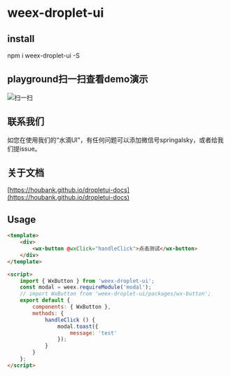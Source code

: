 # weex-droplet-ui

## install
npm i weex-droplet-ui -S

## playground扫一扫查看demo演示
![扫一扫](https://www.houbank.com/weex/hulu/images/weex-droplet-ui-url.png)

## 联系我们
如您在使用我们的“水滴UI”，有任何问题可以添加微信号springalsky，或者给我们提issue。

## 关于文档
[https://houbank.github.io/dropletui-docs](https://houbank.github.io/dropletui-docs)

## Usage
  
```html
<template>
    <div>
        <wx-button @wxClick="handleClick">点击测试</wx-button>
    </div>
</template>

<script>
    import { WxButton } from 'weex-droplet-ui';
    const modal = weex.requireModule('modal');
    // import WxButton from 'weex-droplet-ui/packages/wx-button';
    export default {
        components: { WxButton },
        methods: {
            handleClick () {
                modal.toast({
                    message: 'test'
                });
            }
        }
    };
</script>
```